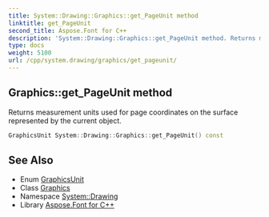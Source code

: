 ```yaml
---
title: System::Drawing::Graphics::get_PageUnit method
linktitle: get_PageUnit
second_title: Aspose.Font for C++
description: 'System::Drawing::Graphics::get_PageUnit method. Returns measurement units used for page coordinates on the surface represented by the current object in C++.'
type: docs
weight: 5100
url: /cpp/system.drawing/graphics/get_pageunit/
---
```

## Graphics::get_PageUnit method


Returns measurement units used for page coordinates on the surface represented by the current object.

```cpp
GraphicsUnit System::Drawing::Graphics::get_PageUnit() const
```

## See Also

* Enum [GraphicsUnit](../../graphicsunit/)
* Class [Graphics](../)
* Namespace [System::Drawing](../../)
* Library [Aspose.Font for C++](../../../)
